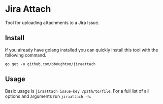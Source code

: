 # Jira Attach

Tool for uploading attachments to a Jira Issue.

## Install

If you already have golang installed you can quickly install this tool
with the following command.

`go get -u github.com/bboughton/jiraattach`

## Usage

Basic usage is `jiraattach issue-key /path/to/file`. For a full list
of all options and arguments run `jiraattach -h`.
